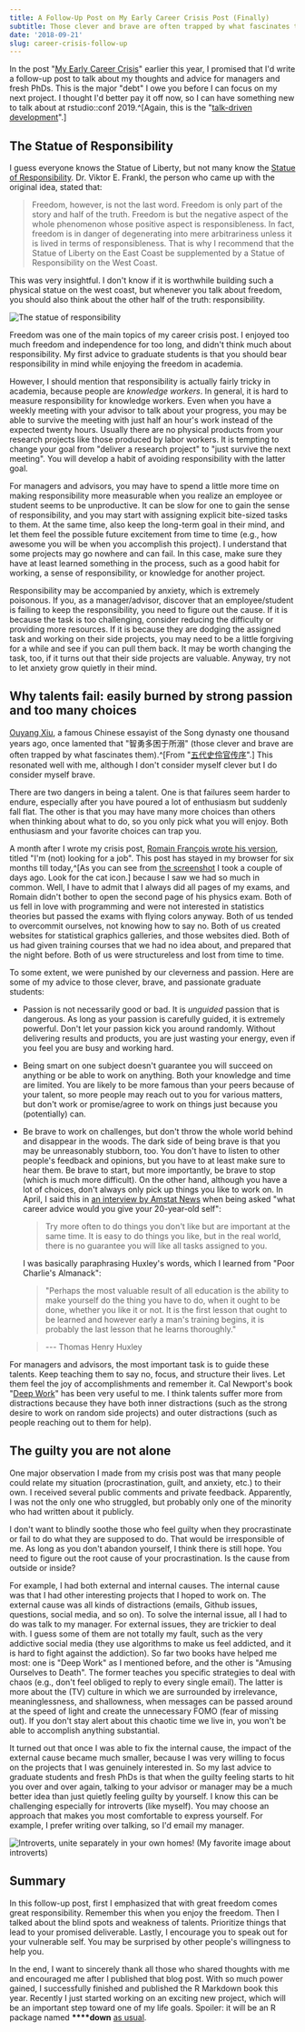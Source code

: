 ```yaml
---
title: A Follow-Up Post on My Early Career Crisis Post (Finally)
subtitle: Those clever and brave are often trapped by what fascinates them
date: '2018-09-21'
slug: career-crisis-follow-up
---
```


In the post "[My Early Career Crisis](/en/2018/02/career-crisis/)" earlier this year, I promised that I'd write a follow-up post to talk about my thoughts and advice for managers and fresh PhDs. This is the major "debt" I owe you before I can focus on my next project. I thought I'd better pay it off now, so I can have something new to talk about at rstudio::conf 2019.^[Again, this is the "[talk-driven development](/en/2018/03/talk-driven-development/)".]

## The Statue of Responsibility

I guess everyone knows the Statue of Liberty, but not many know the [Statue of Responsibility](https://en.wikipedia.org/wiki/Statue_of_Responsibility). Dr. Viktor E. Frankl, the person who came up with the original idea, stated that:

> Freedom, however, is not the last word. Freedom is only part of the story and half of the truth. Freedom is but the negative aspect of the whole phenomenon whose positive aspect is responsibleness. In fact, freedom is in danger of degenerating into mere arbitrariness unless it is lived in terms of responsibleness. That is why I recommend that the Statue of Liberty on the East Coast be supplemented by a Statue of Responsibility on the West Coast.

This was very insightful. I don't know if it is worthwhile building such a physical statue on the west coast, but whenever you talk about freedom, you should also think about the other half of the truth: responsibility.

![The statue of responsibility](https://user-images.githubusercontent.com/163582/45893844-3b25ad80-bd92-11e8-82ff-9702a1900198.png)

Freedom was one of the main topics of my career crisis post. I enjoyed too much freedom and independence for too long, and didn't think much about responsibility. My first advice to graduate students is that you should bear responsibility in mind while enjoying the freedom in academia.

However, I should mention that responsibility is actually fairly tricky in academia, because people are _knowledge workers_. In general, it is hard to measure responsibility for knowledge workers. Even when you have a weekly meeting with your advisor to talk about your progress, you may be able to survive the meeting with just half an hour's work instead of the expected twenty hours. Usually there are no physical products from your research projects like those produced by labor workers. It is tempting to change your goal from "deliver a research project" to "just survive the next meeting". You will develop a habit of avoiding responsibility with the latter goal.

For managers and advisors, you may have to spend a little more time on making responsibility more measurable when you realize an employee or student seems to be unproductive. It can be slow for one to gain the sense of responsibility, and you may start with assigning explicit bite-sized tasks to them. At the same time, also keep the long-term goal in their mind, and let them feel the possible future excitement from time to time (e.g., how awesome you will be when you accomplish this project). I understand that some projects may go nowhere and can fail. In this case, make sure they have at least learned something in the process, such as a good habit for working, a sense of responsibility, or knowledge for another project.

Responsibility may be accompanied by anxiety, which is extremely poisonous. If you, as a manager/advisor, discover that an employee/student is failing to keep the responsibility, you need to figure out the cause. If it is because the task is too challenging, consider reducing the difficulty or providing more resources. If it is because they are dodging the assigned task and working on their side projects, you may need to be a little forgiving for a while and see if you can pull them back. It may be worth changing the task, too, if it turns out that their side projects are valuable. Anyway, try not to let anxiety grow quietly in their mind.

## Why talents fail: easily burned by strong passion and too many choices

[Ouyang Xiu](https://en.wikipedia.org/wiki/Ouyang_Xiu), a famous Chinese essayist of the Song dynasty one thousand years ago, once lamented that "智勇多困于所溺" (those clever and brave are often trapped by what fascinates them).^[From "[五代史伶官传序](https://zh.wikisource.org/zh-hans/%E4%BA%94%E4%BB%A3%E5%8F%B2%E4%BC%B6%E5%AE%98%E5%82%B3%E5%BA%8F)".] This resonated well with me, although I don't consider myself clever but I do consider myself brave.

There are two dangers in being a talent. One is that failures seem harder to endure, especially after you have poured a lot of enthusiasm but suddenly fall flat. The other is that you may have many more choices than others when thinking about what to do, so you only pick what you will enjoy. Both enthusiasm and your favorite choices can trap you.

A month after I wrote my crisis post, [Romain François wrote his version](https://purrple.cat/blog/2018/03/22/i-m-not-looking-for-a-job/), titled "I'm (not) looking for a job". This post has stayed in my browser for six months till today,^[As you can see from [the screenshot](https://github.com/yihui/xaringan/pull/165#pullrequestreview-155533735) I took a couple of days ago. Look for the cat icon.] because I saw we had so much in common. Well, I have to admit that I always did all pages of my exams, and Romain didn't bother to open the second page of his physics exam. Both of us fell in love with programming and were not interested in statistics theories but passed the exams with flying colors anyway. Both of us tended to overcommit ourselves, not knowing how to say no. Both of us created websites for statistical graphics galleries, and those websites died. Both of us had given training courses that we had no idea about, and prepared that the night before. Both of us were structureless and lost from time to time.

To some extent, we were punished by our cleverness and passion. Here are some of my advice to those clever, brave, and passionate graduate students:

- Passion is not necessarily good or bad. It is _unguided_ passion that is dangerous. As long as your passion is carefully guided, it is extremely powerful. Don't let your passion kick you around randomly. Without delivering results and products, you are just wasting your energy, even if you feel you are busy and working hard.

- Being smart on one subject doesn't guarantee you will succeed on anything or be able to work on anything. Both your knowledge and time are limited. You are likely to be more famous than your peers because of your talent, so more people may reach out to you for various matters, but don't work or promise/agree to work on things just because you (potentially) can.

- Be brave to work on challenges, but don't throw the whole world behind and disappear in the woods. The dark side of being brave is that you may be unreasonably stubborn, too. You don't have to listen to other people's feedback and opinions, but you have to at least make sure to hear them. Be brave to start, but more importantly, be brave to stop (which is much more difficult). On the other hand, although you have a lot of choices, don't always only pick up things you like to work on. In April, I said this in [an interview by Amstat News](https://magazine.amstat.org/blog/2018/04/01/data-is-my-job/) when being asked "what career advice would you give your 20-year-old self":

    > Try more often to do things you don't like but are important at the same time. It is easy to do things you like, but in the real world, there is no guarantee you will like all tasks assigned to you.
    
    I was basically paraphrasing Huxley's words, which I learned from "Poor Charlie's Almanack":
    
    > "Perhaps the most valuable result of all education is the ability to make yourself do the thing you have to do, when it ought to be done, whether you like
it or not. It is the first lesson that ought to be learned and however early a man's training begins, it is probably the last lesson that he learns thoroughly."

    > --- Thomas Henry Huxley

For managers and advisors, the most important task is to guide these talents. Keep teaching them to say no, focus, and structure their lives. Let them feel the joy of accomplishments and remember it. Cal Newport's book "[Deep Work](http://calnewport.com/books/deep-work/)" has been very useful to me. I think talents suffer more from distractions because they have both inner distractions (such as the strong desire to work on random side projects) and outer distractions (such as people reaching out to them for help).

## The guilty you are not alone

One major observation I made from my crisis post was that many people could relate my situation (procrastination, guilt, and anxiety, etc.) to their own. I received several public comments and private feedback. Apparently, I was not the only one who struggled, but probably only one of the minority who had written about it publicly.

I don't want to blindly soothe those who feel guilty when they procrastinate or fail to do what they are supposed to do. That would be irresponsible of me. As long as you don't abandon yourself, I think there is still hope. You need to figure out the root cause of your procrastination. Is the cause from outside or inside?

For example, I had both external and internal causes. The internal cause was that I had other interesting projects that I hoped to work on. The external cause was all kinds of distractions (emails, Github issues, questions, social media, and so on). To solve the internal issue, all I had to do was talk to my manager. For external issues, they are trickier to deal with. I guess some of them are not totally my fault, such as the very addictive social media (they use algorithms to make us feel addicted, and it is hard to fight against the addiction). So far two books have helped me most: one is "Deep Work" as I mentioned before, and the other is "Amusing Ourselves to Death". The former teaches you specific strategies to deal with chaos (e.g., don't feel obliged to reply to every single email). The latter is more about the (TV) culture in which we are surrounded by irrelevance, meaninglessness, and shallowness, when messages can be passed around at the speed of light and create the unnecessary FOMO (fear of missing out). If you don't stay alert about this chaotic time we live in, you won't be able to accomplish anything substantial.

It turned out that once I was able to fix the internal cause, the impact of the external cause became much smaller, because I was very willing to focus on the projects that I was genuinely interested in. So my last advice to graduate students and fresh PhDs is that when the guilty feeling starts to hit you over and over again, talking to your advisor or manager may be a much better idea than just quietly feeling guilty by yourself. I know this can be challenging especially for introverts (like myself). You may choose an approach that makes you most comfortable to express yourself. For example, I prefer writing over talking, so I'd email my manager.

![Introverts, unite separately in your own homes! (My favorite image about introverts)](https://slides.yihui.org/images/introverts.jpg)

## Summary

In this follow-up post, first I emphasized that with great freedom comes great responsibility. Remember this when you enjoy the freedom. Then I talked about the blind spots and weakness of talents. Prioritize things that lead to your promised deliverable. Lastly, I encourage you to speak out for your vulnerable self. You may be surprised by other people's willingness to help you.

In the end, I want to sincerely thank all those who shared thoughts with me and encouraged me after I published that blog post. With so much power gained, I successfully finished and published the R Markdown book this year. Recently I just started working on an exciting new project, which will be an important step toward one of my life goals. Spoiler: it will be an R package named **\*\*\*\*down** [as usual](https://twitter.com/dataandme/status/1008803120967749635).
